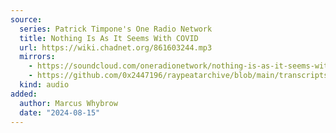 ```yaml
---
source:
  series: Patrick Timpone's One Radio Network
  title: Nothing Is As It Seems With COVID
  url: https://wiki.chadnet.org/861603244.mp3
  mirrors:
    - https://soundcloud.com/oneradionetwork/nothing-is-as-it-seems-with-covid-july-20-2020
    - https://github.com/0x2447196/raypeatarchive/blob/main/transcripts/07.20.20%20Nothing%20is%20as%20it%20seems%20with%20COVID%2C%20July%2020%2C%202020%20%5B861603244%5D.vtt
  kind: audio
added:
  author: Marcus Whybrow
  date: "2024-08-15"
---
```


